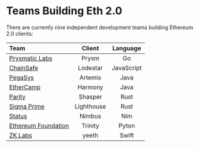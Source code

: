 # Teams Building Eth 2.0

There are currently nine independent development teams building Ethereum 2.0 clients:


| Team       | Client     | Language    |
| :------------- | :----------: | :-----------: |
|[Prysmatic Labs](prylabs.md)|Prysm|Go|
|[ChainSafe](chainsafe.md)|Lodestar|JavaScript|
|[PegaSys](pegasys.md)|Artemis|Java|
|[EtherCamp](harmony.md)|Harmony|Java|
|[Parity](parity.md)|Shasper|Rust|
|[Sigma Prime](sigma.md)|Lighthouse|Rust|
|[Status](status.md)|Nimbus|Nim|
|[Ethereum Foundation](trinity.md)|Trinity|Pyton|
|[ZK Labs](zk-labs.md)|yeeth|Swift|
